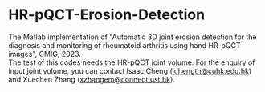 # HR-pQCT-Erosion-Detection    
The Matlab implementation of "Automatic 3D joint erosion detection for the diagnosis and monitoring of rheumatoid arthritis using hand HR-pQCT images", CMIG, 2023.   
The test of this codes needs the HR-pQCT joint volume. For the enquiry of input joint volume, you can contact Isaac Cheng (ichength@cuhk.edu.hk) and Xuechen Zhang (xzhangem@connect.ust.hk). 
